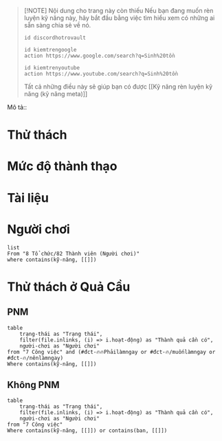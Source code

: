 > [!NOTE] Nội dung cho trang này còn thiếu
> Nếu bạn đang muốn rèn luyện kỹ năng này, hãy bắt đầu bằng việc tìm hiểu xem có những ai sẵn sàng chia sẻ về nó. 
> ```button
> id discordhotrovault
> ```
> ```button
> id kiemtrengoogle
> action https://www.google.com/search?q=Sinh%20tồn
> ```
> ```button
> id kiemtrenyoutube
> action https://www.youtube.com/search?q=Sinh%20tồn
> ```
> 
> Tất cả những điều này sẽ giúp bạn có được [[Kỹ năng rèn luyện kỹ năng (kỹ năng meta)]]


Mô tả::
# Thử thách
# Mức độ thành thạo
# Tài liệu

# Người chơi
```dataview
list
From "8 Tổ chức/82 Thành viên (Người chơi)" 
where contains(kỹ-năng, [[]])
```

# Thử thách ở Quả Cầu
## PNM
```dataview
table 
	trạng-thái as "Trạng thái", 
	filter(file.inlinks, (i) => i.hoạt-động) as "Thành quả cần có",
	người-chơi as "Người chơi"
from "7 Công việc" and (#đct-🔥🔥Phảilàmngay or #đct-🔥/muốnlàmngay or #đct-🔥/nênlàmngay)
Where contains(kỹ-năng, [[]])
```
## Không PNM
```dataview
table 
	trạng-thái as "Trạng thái", 
	filter(file.inlinks, (i) => i.hoạt-động) as "Thành quả cần có",
	người-chơi as "Người chơi"
from "7 Công việc"
Where contains(kỹ-năng, [[]]) or contains(ban, [[]])
```
